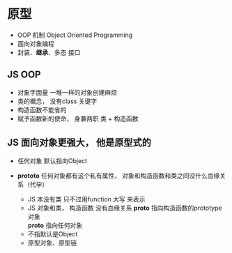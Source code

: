 # 原型
- OOP 机制 Object Oriented Programming
- 面向对象编程
- 封装、**继承**、多态 接口

## JS OOP
- 对象字面量 一堆一样的对象创建麻烦
- 类的概念， 没有class 关键字
- 构造函数不能省的
- 赋予函数新的使命， 身兼两职
  类 + 构造函数

## JS 面向对象更强大， 他是原型式的
- 任何对象 默认指向Object
- __prototo__
  任何对象都有这个私有属性， 对象和构造函数和类之间没什么血缘关系（代孕）

  - JS 本没有类
    只不过用function 大写 来表示
  - JS 对象和类， 构造函数 没有血缘关系
    __proto__ 指向构造函数的prototype 对象  
    __proto__ 指向任何对象
  - 不指默认是Object  
  - 原型对象、原型链